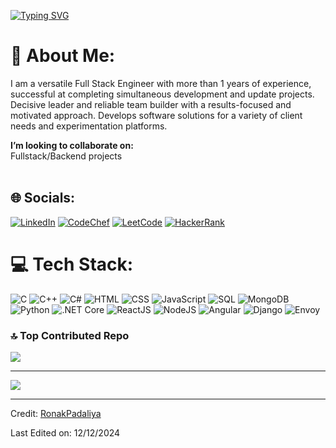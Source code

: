 [![Typing SVG](https://readme-typing-svg.herokuapp.com?color=004AAD&size=35&center=true&vCenter=true&width=1000&lines=Welcome+to+my+GitHub+profile!;My+name+is+Ronak+Padaliya;I'm+a+Software+Developer)](https://git.io/typing-svg)
# 💫 About Me:

I am a versatile Full Stack Engineer with more than 1 years of experience, successful at completing simultaneous development and update projects. Decisive leader and reliable team builder with a results-focused and motivated approach. Develops software solutions for a variety of client needs and experimentation platforms.

<!--🔭 **I’m currently working on:**  <br>Improving the performance of serverless microservices architecture deployed on AWS Lambda.<br><br>👯 -->

**I’m looking to collaborate on:**  <br>Fullstack/Backend projects<br><br>


## 🌐 Socials:
<!--[![Twitter](https://img.shields.io/badge/Twitter-%231DA1F2.svg?logo=Twitter&logoColor=white)](https://twitter.com/AgnihotriVatan) -->
[![LinkedIn](https://img.shields.io/badge/LinkedIn-%230077B5.svg?logo=linkedin&logoColor=white)](https://www.linkedin.com/in/ronakpadaliya/)
[![CodeChef](https://img.shields.io/badge/CodeChef-%235B4638.svg?logo=codechef&logoColor=white)](https://www.codechef.com/users/ronak187)
[![LeetCode](https://img.shields.io/badge/LeetCode-%23F5D02C.svg?logo=leetcode&logoColor=black)](https://leetcode.com/ronakpadaliya)
[![HackerRank](https://img.shields.io/badge/HackerRank-%234E9BFE.svg?logo=hackerrank&logoColor=white)](https://www.hackerrank.com/ronakpadaliya77)

<!--[![Up Work](https://img.shields.io/badge/Upwork-494949?style=flat&logo=upwork)](https://www.upwork.com/freelancers/~01d46da04af1b1112e?mp_source=share) -->

# 💻 Tech Stack:
![C](https://img.shields.io/badge/C-A8B9CC?style=for-the-badge&logo=c&logoColor=white)
![C++](https://img.shields.io/badge/C++-00599C?style=for-the-badge&logo=c%2B%2B&logoColor=white)
![C#](https://img.shields.io/badge/C%23-239120?style=for-the-badge&logo=c-sharp&logoColor=white)
![HTML](https://img.shields.io/badge/HTML-E34F26?style=for-the-badge&logo=html5&logoColor=white)
![CSS](https://img.shields.io/badge/CSS-1572B6?style=for-the-badge&logo=css3&logoColor=white)
![JavaScript](https://img.shields.io/badge/JavaScript-F7DF1E?style=for-the-badge&logo=javascript&logoColor=black)
![SQL](https://img.shields.io/badge/SQL-4479A1?style=for-the-badge&logo=mysql&logoColor=white)
![MongoDB](https://img.shields.io/badge/MongoDB-%234ea94b.svg?style=for-the-badge&logo=mongodb&logoColor=white) 
![Python](https://img.shields.io/badge/Python-3776AB?style=for-the-badge&logo=python&logoColor=white)
![.NET Core](https://img.shields.io/badge/.NET_Core-512BD4?style=for-the-badge&logo=dotnet&logoColor=white)
![ReactJS](https://img.shields.io/badge/React-61DAFB?style=for-the-badge&logo=react&logoColor=black)
![NodeJS](https://img.shields.io/badge/Node.js-6DA55F?style=for-the-badge&logo=node.js&logoColor=white)
![Angular](https://img.shields.io/badge/Angular-DD0031?style=for-the-badge&logo=angular&logoColor=white)
![Django](https://img.shields.io/badge/Django-092E20?style=for-the-badge&logo=django&logoColor=white)
![Envoy](https://img.shields.io/badge/Envoy-FF5C39?style=for-the-badge&logo=envoyproxy&logoColor=white)


<!--
![TypeScript](https://img.shields.io/badge/typescript-%23007ACC.svg?style=for-the-badge&logo=typescript&logoColor=white) 
![Express.js](https://img.shields.io/badge/express.js-%23404d59.svg?style=for-the-badge&logo=express&logoColor=%2361DAFB) 
![JWT](https://img.shields.io/badge/JWT-black?style=for-the-badge&logo=JSON%20web%20tokens) 
![React Router](https://img.shields.io/badge/React_Router-CA4245?style=for-the-badge&logo=react-router&logoColor=white) 
![React](https://img.shields.io/badge/react-%2320232a.svg?style=for-the-badge&logo=react&logoColor=%2361DAFB) 
![Jira](https://img.shields.io/badge/jira-%230A0FFF.svg?style=for-the-badge&logo=jira&logoColor=white) 
![Docker](https://img.shields.io/badge/docker-%230db7ed.svg?style=for-the-badge&logo=docker&logoColor=white) 
![Kubernetes](https://img.shields.io/badge/kubernetes-%23326ce5.svg?style=for-the-badge&logo=kubernetes&logoColor=white) 
![AWS](https://img.shields.io/badge/AWS-%23FF9900.svg?style=for-the-badge&logo=amazon-aws&logoColor=white) 
 ![CSS3](https://img.shields.io/badge/css3-%231572B6.svg?style=for-the-badge&logo=css3&logoColor=white) 
![HTML5](https://img.shields.io/badge/html5-%23E34F26.svg?style=for-the-badge&logo=html5&logoColor=white) 
![Vercel](https://img.shields.io/badge/vercel-%23000000.svg?style=for-the-badge&logo=vercel&logoColor=white)  
![Bootstrap](https://img.shields.io/badge/bootstrap-%23563D7C.svg?style=for-the-badge&logo=bootstrap&logoColor=white)  
![Chart.js](https://img.shields.io/badge/chart.js-F5788D.svg?style=for-the-badge&logo=chart.js&logoColor=white) 
![Next JS](https://img.shields.io/badge/Next-black?style=for-the-badge&logo=next.js&logoColor=white) 
![MUI](https://img.shields.io/badge/MUI-%230081CB.svg?style=for-the-badge&logo=material-ui&logoColor=white) 
![Redux](https://img.shields.io/badge/redux-%23593d88.svg?style=for-the-badge&logo=redux&logoColor=white) 
![Socket.io](https://img.shields.io/badge/Socket.io-black?style=for-the-badge&logo=socket.io&badgeColor=010101) 
![TailwindCSS](https://img.shields.io/badge/tailwindcss-%2338B2AC.svg?style=for-the-badge&logo=tailwind-css&logoColor=white) 
![Yarn](https://img.shields.io/badge/yarn-%232C8EBB.svg?style=for-the-badge&logo=yarn&logoColor=white) 
![LINUX](https://img.shields.io/badge/Linux-FCC624?style=for-the-badge&logo=linux&logoColor=black) 
![ESLint](https://img.shields.io/badge/ESLint-4B3263?style=for-the-badge&logo=eslint&logoColor=white) 
![ElasticSearch](https://img.shields.io/badge/-ElasticSearch-005571?style=for-the-badge&logo=elasticsearch) 
-->

<!--
# 📊 GitHub Stats:
![](https://github-readme-stats.vercel.app/api?username=RonakPadaliya&theme=dark&hide_border=false&include_all_commits=false&count_private=false)<br/>
![](https://github-readme-streak-stats.herokuapp.com/?user=RonakPadaliya&theme=dark&hide_border=false)<br/>
![](https://github-readme-stats.vercel.app/api/top-langs/?username=RonakPadaliya&theme=dark&hide_border=false&include_all_commits=false&count_private=false&layout=compact)
-->

### 🔝 Top Contributed Repo
![](https://github-contributor-stats.vercel.app/api?username=RonakPadaliya&limit=4&theme=tokyonight&combine_all_yearly_contributions=true)

---
[![](https://visitcount.itsvg.in/api?id=RonakPadaliya&icon=0&color=0)]()

------

Credit: [RonakPadaliya](https://github.com/RonakPadaliya)

Last Edited on: 12/12/2024
